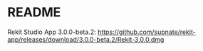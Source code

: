# README

Rekit Studio App 3.0.0-beta.2: https://github.com/supnate/rekit-app/releases/download/3.0.0-beta.2/Rekit-3.0.0.dmg
